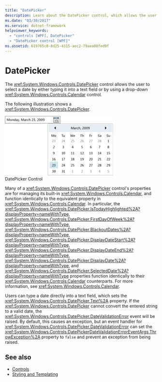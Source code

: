 ```yaml
---
title: "DatePicker"
description: Learn about the DatePicker control, which allows the user to select a date by either typing it into a text field or by using a drop-down Calendar control.
ms.date: "03/30/2017"
ms.service: dotnet-framework
helpviewer_keywords: 
  - "controls [WPF], DatePicker"
  - "DatePicker control [WPF]"
ms.assetid: 619765c8-8d25-4315-aec2-79aea08fed9f
---
```

# DatePicker

The <xref:System.Windows.Controls.DatePicker> control allows the user to select a date by either typing it into a text field or by using a drop-down <xref:System.Windows.Controls.Calendar> control.

The following illustration shows a <xref:System.Windows.Controls.DatePicker>.

![DatePicker control](./media/ndp-datepicker.png "NDP_DatePicker")\
DatePicker Control

Many of a <xref:System.Windows.Controls.DatePicker> control's properties are for managing its built-in <xref:System.Windows.Controls.Calendar>, and function identically to the equivalent property in <xref:System.Windows.Controls.Calendar>. In particular, the <xref:System.Windows.Controls.DatePicker.IsTodayHighlighted%2A?displayProperty=nameWithType>, <xref:System.Windows.Controls.DatePicker.FirstDayOfWeek%2A?displayProperty=nameWithType>, <xref:System.Windows.Controls.DatePicker.BlackoutDates%2A?displayProperty=nameWithType>, <xref:System.Windows.Controls.DatePicker.DisplayDateStart%2A?displayProperty=nameWithType>, <xref:System.Windows.Controls.DatePicker.DisplayDateEnd%2A?displayProperty=nameWithType>, <xref:System.Windows.Controls.DatePicker.DisplayDate%2A?displayProperty=nameWithType>, and <xref:System.Windows.Controls.DatePicker.SelectedDate%2A?displayProperty=nameWithType> properties function identically to their <xref:System.Windows.Controls.Calendar> counterparts. For more information, see <xref:System.Windows.Controls.Calendar>.

Users can type a date directly into a text field, which sets the <xref:System.Windows.Controls.DatePicker.Text%2A> property. If the <xref:System.Windows.Controls.DatePicker> cannot convert the entered string to a valid date, the <xref:System.Windows.Controls.DatePicker.DateValidationError> event will be raised. By default, this causes an exception, but an event handler for <xref:System.Windows.Controls.DatePicker.DateValidationError> can set the <xref:System.Windows.Controls.DatePickerDateValidationErrorEventArgs.ThrowException%2A> property to `false` and prevent an exception from being raised.

## See also

- [Controls](index.md)
- [Styling and Templating](styles-templates-overview.md)
